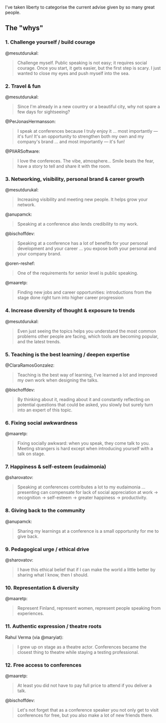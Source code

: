 I've taken liberty to categorise the current advise given by so many great people.

## The "whys"

### 1. Challenge yourself / build courage

@mesutdurukal:

> Challenge myself. Public speaking is not easy; it requires social courage. Once you start, it gets easier, but the first step is scary. I just wanted to close my eyes and push myself into the sea.


### 2. Travel & fun

@mesutdurukal:

> Since I'm already in a new country or a beautiful city, why not spare a few days for sightseeing?

@PerJonasHermansson:

> I speak at conferences because I truly enjoy it ... most importantly — it's fun!
> It's an opportunity to strengthen both my own and my company's brand ... and most importantly — it's fun!

@PIIARSoftware:

> I love the confereces. The vibe, atmosphere… Smile beats the fear, have a story to tell and share it with the room.

### 3. Networking, visibility, personal brand & career growth

@mesutdurukal:

> Increasing visibility and meeting new people. It helps grow your network.

@anupamck:

> Speaking at a conference also lends credibility to my work.

@bischoffdev:

> Speaking at a conference has a lot of benefits for your personal development and your career ... you expose both your personal and your company brand.

@oren-reshef:

> One of the requirements for senior level is public speaking.

@maaretp:

> Finding new jobs and career opportunities: introductions from the stage done right turn into higher career progression


### 4. Increase diversity of thought & exposure to trends

@mesutdurukal:

> Even just seeing the topics helps you understand the most common problems other people are facing, which tools are becoming popular, and the latest trends.


### 5. Teaching is the best learning / deepen expertise

@ClaraRamosGonzalez:

> Teaching is the best way of learning, I've learned a lot and improved my own work when designing the talks.

@bischoffdev:

> By thinking about it, reading about it and constantly reflecting on potential questions that could be asked, you slowly but surely turn into an expert of this topic.


### 6. Fixing social awkwardness

@maaretp:

> Fixing socially awkward: when you speak, they come talk to you. Meeting strangers is hard except when introducing yourself with a talk on stage.


### 7. Happiness & self-esteem (eudaimonia)

@sharovatov:

> Speaking at conferences contributes a lot to my eudaimonia ... presenting can compensate for lack of social appreciation at work → recognition → self-esteem → greater happiness → productivity.


### 8. Giving back to the community

@anupamck:

> Sharing my learnings at a conference is a small opportunity for me to give back.


### 9. Pedagogical urge / ethical drive

@sharovatov:

> I have this ethical belief that if I can make the world a little better by sharing what I know, then I should.


### 10. Representation & diversity

@maaretp:

> Represent Finland, represent women, represent people speaking from experiences.


### 11. Authentic expression / theatre roots

Rahul Verma (via @maryiat):

> I grew up on stage as a theatre actor. Conferences became the closest thing to theatre while staying a testing professional.


### 12. Free access to conferences

@maaretp:

> At least you did not have to pay full price to attend if you deliver a talk.

@bischoffdev: 

> Let's not forget that as a conference speaker you not only get to visit conferences for free, but you also make a lot of new friends there.
